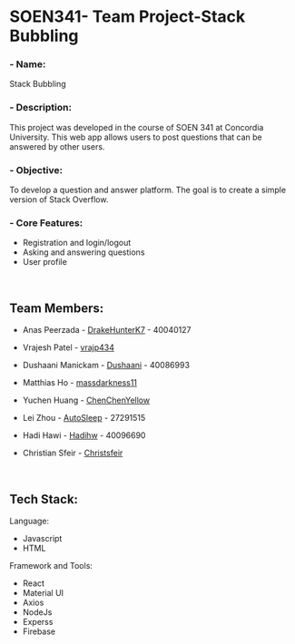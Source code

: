 # SOEN341- Team Project-Stack Bubbling

### - Name: 
Stack Bubbling

### - Description: 
This project was developed in the course of SOEN 341 at Concordia University. This web app allows users to post questions that can be answered by other users.

### - Objective:  
To develop a question and answer platform. The goal is to create a simple version of Stack Overflow.

### - Core Features:
- Registration and login/logout 
- Asking and answering questions
- User profile

<br/>

## Team Members:

- Anas Peerzada - [DrakeHunterK7](https://github.com/DrakeHunterK7) - 40040127

- Vrajesh Patel - [vrajp434](https://github.com/vrajp434)

- Dushaani Manickam - [Dushaani](https://github.com/dushaani) - 40086993

- Matthias Ho - [massdarkness11](https://github.com/massdarkness11)

- Yuchen Huang - [ChenChenYellow](https://github.com/ChenChenYellow)

- Lei Zhou - [AutoSleep](https://github.com/AutoSleep) - 27291515 

- Hadi Hawi - [Hadihw](https://github.com/Hadihw) - 40096690

- Christian Sfeir - [Christsfeir](https://github.com/christsfeir)

<br/>

## Tech Stack:
Language:
- Javascript
- HTML

Framework and Tools:   
- React
- Material UI
- Axios
- NodeJs
- Experss
- Firebase